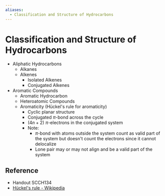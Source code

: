 ```yaml
---
aliases:
  - Classification and Structure of Hydrocarbons
---
```


# Classification and Structure of Hydrocarbons

- Aliphatic Hydrocarbons
	- Alkanes
	- Alkenes
		- Isolated Alkenes
		- Conjugated Alkenes
- Aromatic Compounds
	- Aromatic Hydrocarbon
	- Heteroatomic Compounds
	- Aromaticity (Hückel's rule for aromaticity)
		- Cyclic planar structure
		- Conjugated $\pi$-bond across the cycle
		- ($4n+2$) $\pi$-electrons in the conjugated system
		- Note:
			- $\pi$-bond with atoms outside the system count as valid part of the system but doesn't count the electrons since it cannot delocalize
			- Lone pair may or may not align and be a valid part of the system

## Reference

- Handout SCCH134
- [Hückel's rule - Wikipedia](https://en.wikipedia.org/wiki/H%C3%BCckel%27s_rule)
